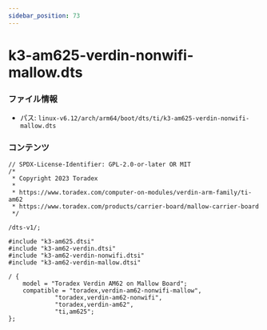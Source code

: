 ```yaml
---
sidebar_position: 73
---
```

# k3-am625-verdin-nonwifi-mallow.dts

### ファイル情報

- パス: `linux-v6.12/arch/arm64/boot/dts/ti/k3-am625-verdin-nonwifi-mallow.dts`

### コンテンツ

```dts
// SPDX-License-Identifier: GPL-2.0-or-later OR MIT
/*
 * Copyright 2023 Toradex
 *
 * https://www.toradex.com/computer-on-modules/verdin-arm-family/ti-am62
 * https://www.toradex.com/products/carrier-board/mallow-carrier-board
 */

/dts-v1/;

#include "k3-am625.dtsi"
#include "k3-am62-verdin.dtsi"
#include "k3-am62-verdin-nonwifi.dtsi"
#include "k3-am62-verdin-mallow.dtsi"

/ {
	model = "Toradex Verdin AM62 on Mallow Board";
	compatible = "toradex,verdin-am62-nonwifi-mallow",
		     "toradex,verdin-am62-nonwifi",
		     "toradex,verdin-am62",
		     "ti,am625";
};

```
